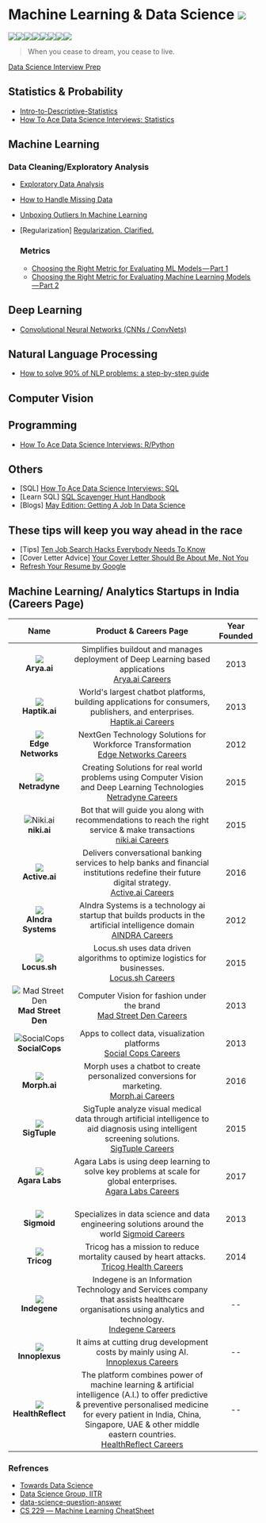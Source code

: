 # Machine Learning & Data Science  [![](https://img.shields.io/github/license/theainerd/MLInterview.svg)](https://github.com/theainerd/MLInterview/blob/master/LICENSE)

[![](https://sourcerer.io/fame/theainerd/theainerd/MLInterview/images/0)](https://sourcerer.io/fame/theainerd/theainerd/MLInterview/links/0)[![](https://sourcerer.io/fame/theainerd/theainerd/MLInterview/images/1)](https://sourcerer.io/fame/theainerd/theainerd/MLInterview/links/1)[![](https://sourcerer.io/fame/theainerd/theainerd/MLInterview/images/2)](https://sourcerer.io/fame/theainerd/theainerd/MLInterview/links/2)[![](https://sourcerer.io/fame/theainerd/theainerd/MLInterview/images/3)](https://sourcerer.io/fame/theainerd/theainerd/MLInterview/links/3)[![](https://sourcerer.io/fame/theainerd/theainerd/MLInterview/images/4)](https://sourcerer.io/fame/theainerd/theainerd/MLInterview/links/4)[![](https://sourcerer.io/fame/theainerd/theainerd/MLInterview/images/5)](https://sourcerer.io/fame/theainerd/theainerd/MLInterview/links/5)[![](https://sourcerer.io/fame/theainerd/theainerd/MLInterview/images/6)](https://sourcerer.io/fame/theainerd/theainerd/MLInterview/links/6)[![](https://sourcerer.io/fame/theainerd/theainerd/MLInterview/images/7)](https://sourcerer.io/fame/theainerd/theainerd/MLInterview/links/7)

> When you cease to dream, you cease to live.
  
[Data Science Interview Prep](https://in.udacity.com/course/data-science-interview-prep--ud944)

## Statistics & Probability
* [Intro-to-Descriptive-Statistics](https://towardsdatascience.com/intro-to-descriptive-statistics-252e9c464ac9)
* [How To Ace Data Science Interviews: Statistics](https://towardsdatascience.com/how-to-ace-data-science-interviews-statistics-f3d363ad47b)
## Machine Learning

  ### Data Cleaning/Exploratory Analysis
  * [Exploratory Data Analysis](https://www.youtube.com/watch?v=zHcQPKP6NpM&t=247s)
  * [How to Handle Missing Data](https://towardsdatascience.com/how-to-handle-missing-data-8646b18db0d4)
  * [Unboxing Outliers In Machine Learning](https://medium.com/datadriveninvestor/unboxing-outliers-in-machine-learning-d43fe40d88a6)  

* [Regularization] [Regularization. Clarified.](https://medium.com/data-science-group-iitr/regularization-a-smooth-trick-to-increase-robustness-of-regression-models-a5e8a91737ff)

  ### Metrics
  
  * [Choosing the Right Metric for Evaluating ML Models — Part 1](https://towardsdatascience.com/choosing-the-right-metric-for-machine-learning-models-part-1-a99d7d7414e4)
  * [Choosing the Right Metric for Evaluating Machine Learning Models — Part 2](https://towardsdatascience.com/choosing-the-right-metric-for-evaluating-machine-learning-models-part-2-86d5649a5428)

## Deep Learning
* [Convolutional Neural Networks (CNNs / ConvNets)](http://cs231n.github.io/convolutional-networks/)
## Natural Language Processing
* [How to solve 90% of NLP problems: a step-by-step guide](https://blog.insightdatascience.com/how-to-solve-90-of-nlp-problems-a-step-by-step-guide-fda605278e4e)

## Computer Vision

## Programming
* [How To Ace Data Science Interviews: R/Python](https://towardsdatascience.com/how-to-ace-data-science-interviews-r-python-3a49982000de)
## Others

* [SQL] [How To Ace Data Science Interviews: SQL](https://towardsdatascience.com/how-to-ace-data-science-interviews-sql-b71de212e433)
* [Learn SQL] [SQL Scavenger Hunt Handbook](https://www.kaggle.com/rtatman/sql-scavenger-hunt-handbook)
* [Blogs] [May Edition: Getting A Job In Data Science](https://towardsdatascience.com/may-edition-getting-a-job-in-data-science-125996b1734c)

## These tips will keep you way ahead in the race
* [Tips] [Ten Job Search Hacks Everybody Needs To Know](https://humanworkplace.com/blog/ten-job-search-hacks-everybody-needs-to-know)
* [Cover Letter Advice] [Your Cover Letter Should Be About Me, Not You](https://medium.com/@janetktaylor/your-cover-letter-should-be-about-me-not-you-3f9c0c21773f)
* [Refresh Your Resume by Google](https://in.udacity.com/course/refresh-your-resume--ud243)

## Machine Learning/ Analytics Startups in India (Careers Page)

| Name    | Product & Careers Page     | Year Founded|
| :---:  | :---: | :---: |
| ![](https://github.com/theainerd/MLInterview/blob/master/images/download.jpeg) </br> **Arya.ai** | Simplifies buildout and manages deployment of Deep Learning based applications </br> [Arya.ai Careers](https://angel.co/arya-ai/jobs) | 2013 |
| ![](https://github.com/theainerd/MLInterview/blob/master/images/a.png) </br> **Haptik.ai** | World's largest chatbot platforms, building applications for consumers, publishers, and enterprises. </br> [Haptik.ai Careers](https://haptik.ai/careers/) | 2013 |
| ![](https://github.com/theainerd/MLInterview/blob/master/images/edge%20network.png) </br> **Edge Networks** |   NextGen Technology Solutions for Workforce Transformation </br> [Edge Networks Careers](https://edgenetworks.in/job-opportunities/) | 2012 |
| ![](https://github.com/theainerd/MLInterview/blob/master/images/c.jpeg) </br> **Netradyne** |  Creating Solutions for real world problems using Computer Vision and Deep Learning Technologies </br> [Netradyne Careers](https://netradyne.com/careers/) | 2015|
| ![Niki.ai](https://d1qb2nb5cznatu.cloudfront.net/startups/i/728423-c4b43d84a2f4733555fed9de5ca1194a-medium_jpg.jpg "Niki AI") </br> **niki.ai** | Bot that will guide you along with recommendations to reach the right service & make transactions </br> [niki.ai Careers](https://angel.co/niki/jobs) | 2015 |
| ![](https://github.com/theainerd/MLInterview/blob/master/images/d.png) </br> **Active.ai** | Delivers conversational banking services to help banks and financial institutions redefine their future digital strategy. </br> [Active.ai Careers](https://active.ai/careers/) | 2016|
| ![](https://github.com/theainerd/MLInterview/blob/master/images/e.png) </br> **AIndra Systems** | AIndra Systems is a technology ai startup that builds products in the artificial intelligence domain </br> [AINDRA Careers](http://www.aindra.in/) | 2012 |
| ![](https://github.com/theainerd/MLInterview/blob/master/images/g.png) </br> **Locus.sh** |  Locus.sh uses data driven algorithms to optimize logistics for businesses. </br> [Locus.sh Careers](https://locus.sh/careers/) | 2015 |
| ![Mad Street Den](https://imgee.s3.amazonaws.com/imgee/0bfb02e0a98c4c20a291b400c207f372.png) </br> **Mad Street Den** |Computer Vision for fashion under the brand </br> [Mad Street Den Careers](https://angel.co/mad-street-den/jobs) | 2013 |
| ![SocialCops](https://socialcops.com/images/old/global/logo-socialcops-dark.svg) </br> **SocialCops** | Apps to collect data, visualization platforms </br> [Social Cops Careers](https://socialcops.com/careers/culture/) | 2013 |
| ![](https://github.com/theainerd/MLInterview/blob/master/images/h.png) </br> **Morph.ai** | Morph uses a chatbot to create personalized conversions for marketing. </br> [Morph.ai Careers](https://blog.morph.ai/careers-morph-ai-67f3090efc0e/) | 2016|
| ![](https://github.com/theainerd/MLInterview/blob/master/images/i.png) </br> **SigTuple** |  SigTuple analyze visual medical data through artificial intelligence to aid diagnosis using intelligent screening solutions. </br> [SigTuple Careers](https://sigtuple.bamboohr.com/jobs/)  |2015 |
| ![](https://github.com/theainerd/MLInterview/blob/master/images/download.png) </br> **Agara Labs** | Agara Labs is using deep learning to solve key problems at scale for global enterprises. </br> [Agara Labs Careers](https://agaralabs.com/)  | 2017|
| ![](https://github.com/theainerd/MLInterview/blob/master/images/i.jpeg) </br> **Sigmoid** |  </br> Specializes in data science and data engineering solutions around the world [Sigmoid Careers](https://www.sigmoid.com/careers/current-openings/) | 2013 |
| ![](https://github.com/theainerd/MLInterview/blob/master/images/j.jpeg) </br> **Tricog** | Tricog has a mission to reduce mortality caused by heart attacks. </br>  [Tricog Health Careers](https://angel.co/tricog/jobs)| 2014|
| ![](https://github.com/theainerd/MLInterview/blob/master/images/indigene.png) </br> **Indegene** | Indegene is an Information Technology and Services company that assists healthcare organisations using analytics and technology. </br> [Indegene Careers](https://careers.indegene.com/careers/Opportunities.aspx)| -- |
| ![](https://github.com/theainerd/MLInterview/blob/master/images/innoplexus.png) </br> **Innoplexus** | It aims at cutting drug development costs by mainly using AI.</br> [Innoplexus Careers](https://www.innoplexus.com/index.php/career/)  | -- |
| ![](https://github.com/theainerd/MLInterview/blob/master/images/healthreflect.png) </br> **HealthReflect** |  The platform combines power of machine learning & artificial intelligence (A.I.) to offer predictive & preventive personalised medicine for every patient in India, China, Singapore, UAE & other middle eastern countries. </br> [HealthReflect Careers](https://www.healthreflect.com/career) | -- |
### Refrences

* [Towards Data Science](https://towardsdatascience.com/)
* [Data Science Group, IITR](https://medium.com/data-science-group-iitr)
* [data-science-question-answer](https://github.com/ShuaiW/data-science-question-answer#cnn)
* [CS 229 ― Machine Learning CheatSheet](https://stanford.edu/~shervine/teaching/cs-229.html)
